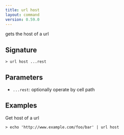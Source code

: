 ```yaml
---
title: url host
layout: command
version: 0.59.0
---
```


gets the host of a url

## Signature

```> url host ...rest```

## Parameters

 -  `...rest`: optionally operate by cell path

## Examples

Get host of a url
```shell
> echo 'http://www.example.com/foo/bar' | url host
```
